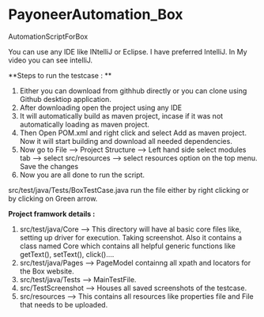 # PayoneerAutomation_Box
AutomationScriptForBox

You can use any IDE like INtelliJ or Eclipse. I have preferred IntelliJ. In My video you can see intelliJ.

**Steps to run the testcase : **

1. Either you can download from githhub directly or you can clone using Github desktiop application.
2. After downloading open the project using any IDE
3. It will automatically build as maven project, incase if it was not automatically loading as maven project. 
4. Then Open POM.xml and right click and select Add as maven project. Now it will start building and download all needed dependencies.
5. Now go to File --> Project Structure --> Left hand side select modules tab --> select src/resources --> select resources option on the top menu. Save the changes
6. Now you are all done to run the script. 

src/test/java/Tests/BoxTestCase.java run the file either by right clicking or by clicking on Green arrow.

**Project framwork details :**
1. src/test/java/Core --> This directory will have al basic core files like, setting up driver for execution. Taking screenshot. 
Also it contains a class named Core which contains all helpful generic functions like getText(), setText(), click()....
2. src/test/java/Pages --> PageModel containng all xpath and locators for the Box website. 
3. src/test/java/Tests --> MainTestFile.
4. src/TestScreenshot --> Houses all saved screenshots of the testcase.
5. src/resources --> This contains all resources like properties file and File that needs to be uploaded.
